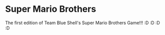 # Super Mario Brothers
The first edition of Team Blue Shell's Super Mario Brothers Game!!! :D :D :D :D
